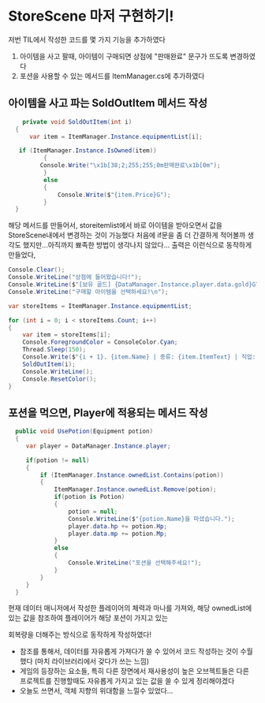# StoreScene 마저 구현하기!
저번 TIL에서 작성한 코드를 몇 가지 기능을 추가하였다
1. 아이템을 사고 팔때, 아이템이 구매되면 상점에 "판매완료" 문구가 뜨도록 변경하였다
2. 포션을 사용할 수 있는 메서드를 ItemManager.cs에 추가하였다

## 아이템을 사고 파는 SoldOutItem 메서드 작성
```c#
    private void SoldOutItem(int i)
  {
      var item = ItemManager.Instance.equipmentList[i];

   if (ItemManager.Instance.IsOwned(item))
          {
         Console.Write("\x1b[38;2;255;255;0m판매완료\x1b[0m");
          }
          else
          {
              Console.Write($"{item.Price}G");
          }
  }
```

해당 메서드를 만들어서, storeitemlist에서 바로 아이템을 받아오면서 값을 StoreScene내에서 변경하는 것이 가능했다
처음에 if문을 좀 더 간결하게 적어볼까 생각도 했지만...아직까지 뾰족한 방법이 생각나지 않았다...
출력은 이런식으로 동작하게 만들었다,

```c#
Console.Clear();
Console.WriteLine("상점에 들어왔습니다!");
Console.WriteLine($"[보유 골드] {DataManager.Instance.player.data.gold}G\n");
Console.WriteLine("구매할 아이템을 선택하세요!\n");

var storeItems = ItemManager.Instance.equipmentList;

for (int i = 0; i < storeItems.Count; i++)
{
    var item = storeItems[i];
    Console.ForegroundColor = ConsoleColor.Cyan;
    Thread.Sleep(150);
    Console.Write($"{i + 1}. {item.Name} | 종류: {item.ItemText} | 직업: {item.ClassText} | 공격력: {item.Attack} | 방어력: {item.Defence} | {item.Description} | ");
    SoldOutItem(i);
    Console.WriteLine();
    Console.ResetColor();
}
```

## 포션을 먹으면, Player에 적용되는 메서드 작성

```c#
  public void UsePotion(Equipment potion)
  {
     var player = DataManager.Instance.player;

     if(potion != null)
     {
         if (ItemManager.Instance.ownedList.Contains(potion))
         {
             ItemManager.Instance.ownedList.Remove(potion);
             if(potion is Potion)
             {
                 potion = null;
                 Console.WriteLine($"{potion.Name}을 마셨습니다.");
                 player.data.hp += potion.Hp;
                 player.data.mp += potion.Mp;
             }
             else
             {
                 Console.WriteLine("포션을 선택해주세요!");
             }
         }
     }
  }
```

현재 데이터 매니저에서 작성한 플레이어의 체력과 마나를 가져와, 해당 ownedList에 있는 값을 참조하여 플레이어가 해당 포션이 가지고 있는

회복량을 더해주는 방식으로 동작하게 작성하였다!

- 참조를 통해서, 데이터를 자유롭게 가져다가 쓸 수 있어서 코드 작성하는 것이 수월했다 (마치 라이브러리에서 갖다가 쓰는 느낌)
- 게임의 등장하는 요소들, 특히 다른 장면에서 재사용성이 높은 오브젝트들은 다른 프로젝트를 진행할때도 자유롭게 가지고 있는 값을 쓸 수 있게 정리해야겠다
- 오늘도 쓰면서, 객체 지향의 위대함을 느낄수 있었다...
